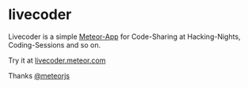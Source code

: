 livecoder
=========

Livecoder is a simple [Meteor-App](http://meteor.com/) for Code-Sharing at Hacking-Nights, Coding-Sessions and so on.

Try it at [livecoder.meteor.com](http://livecoder.meteor.com)

Thanks [@meteorjs](https://twitter.com/meteorjs)